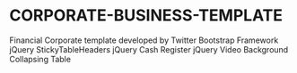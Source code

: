 CORPORATE-BUSINESS-TEMPLATE
===========================

Financial Corporate template developed by Twitter Bootstrap Framework  jQuery StickyTableHeaders jQuery Cash Register jQuery Video Background Collapsing Table